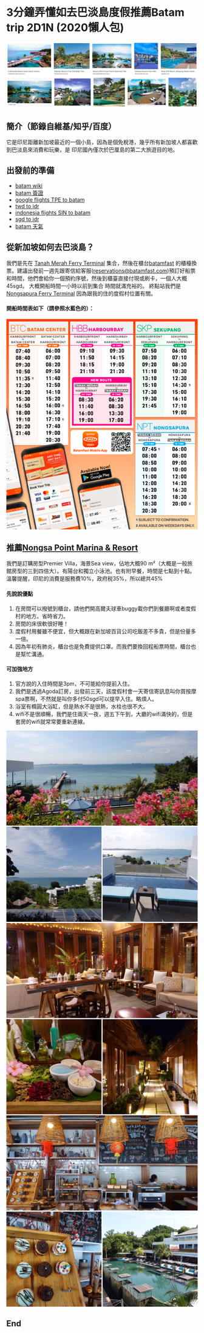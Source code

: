 # 3分鐘弄懂如去巴淡島度假推薦Batam trip 2D1N (2020懶人包)
![f1](https://github.com/HCH1/blog/blob/master/fig/batam1.png)

## 簡介（節錄自維基/知乎/百度）
它是印尼距離新加坡最近的一個小島，因為是個免稅港，幾乎所有新加坡人都喜歡到巴淡島來消費和玩樂，是 印尼國內僅次於巴厘島的第二大旅遊目的地。

## 出發前的準備
- [batam wiki](https://www.google.com.tw/search?source=hp&ei=JzIkXMrUB42y9QOcxZ6YAg&q=batam+wiki)
- [batam 簽證](https://www.google.com.tw/search?source=hp&ei=JzIkXMrUB42y9QOcxZ6YAg&q=batam+簽證)
- [google flights TPE to batam](https://www.google.com.tw/search?source=hp&ei=JzIkXMrUB42y9QOcxZ6YAg&q=google+flights+TPE+to+batam)
- [twd to idr](https://www.google.com.tw/search?source=hp&ei=JzIkXMrUB42y9QOcxZ6YAg&q=twd+to+idr)
- [indonesia flights SIN to batam](https://www.google.com.tw/search?source=hp&ei=JzIkXMrUB42y9QOcxZ6YAg&q=google+flights+SIN+to+batam)
- [sgd to idr](https://www.google.com.tw/search?source=hp&ei=JzIkXMrUB42y9QOcxZ6YAg&q=sgd+to+idr)
- [batam 天氣](https://www.google.com.tw/search?source=hp&ei=JzIkXMrUB42y9QOcxZ6YAg&q=batam+天氣)

## 從新加坡如何去巴淡島？
我們是先在
[Tanah Merah Ferry Terminal](https://www.google.com.sg/maps/place/Tanah+Merah+Ferry+Terminal/@1.301962,103.9756795,14.18z/data=!4m9!3m8!1s0x31da2346c8620243:0x2eb746bcdf6115d8!5m3!1s2020-02-15!4m1!1i2!8m2!3d1.3142959!4d103.988471)
集合，然後在櫃台[batamfast](https://www.batamfast.com/home/index.ashx)
的櫃檯換票。建議出發前一週先跟寄信給客服(reservations@batamfast.com)預訂好船票和時間，他們會給你一個預約序號，然後到櫃臺直接付現或刷卡，一個人大概45sgd。
大概開船時間一小時以前到集合 時間就滿充裕的。
終點站我們是[Nongsapura Ferry Terminal](https://www.google.com.sg/maps/place/Nongsapura+Ferry+Terminal/@1.1911892,104.0914151,15z/data=!4m9!3m8!1s0x0:0x3dd2efb10180b639!5m3!1s2020-02-15!4m1!1i2!8m2!3d1.1886483!4d104.0946114)
因為跟我的住的度假村位置有關。

#### 開船時間表如下（請參照水藍色的）：
![f1](https://github.com/HCH1/blog/blob/master/fig/batam2.png)

## 推薦[Nongsa Point Marina & Resort](https://www.google.com.sg/maps/place/Nongsa+Point+Marina+%26+Resort/@1.1923477,104.0998694,15z/data=!4m9!3m8!1s0x0:0x72eb926b1eac7770!5m3!1s2020-02-15!4m1!1i2!8m2!3d1.196004!4d104.0981734)

我們是訂購房型Premier Villa，海景Sea view，佔地大概90 m²（大概是一般旅館房型的三到四倍大）。有陽台和獨立小泳池。也有附早餐，時間是七點到十點。
溫馨提醒，印尼的消費是服務費10%，政府税35%，所以總共45%

#### 先說說優點
1. 在房間可以撥號到櫃台，請他們開高爾夫球車buggy載你們到餐廳啊或者度假村的地方。省時省力。
1. 房間的床很軟很好睡！
1. 度假村用餐雖不便宜，但大概跟在新加坡百貨公司吃飯差不多貴，但是份量多一倍。
1. 因為年初有肺炎，櫃台也是免費提供口罩。而我們要換回程船票時間，櫃台也是幫忙溝通。

#### 可加強地方
1. 官方說的入住時間是3pm，不可能給你提前入住。
1. 我們是透過Agoda訂房，出發前三天，該度假村會一天寄信寄訊息叫你買按摩spa票啊，不然就是叫你多付50sgd可以提早入住。略煩人。
1. 浴室有橢圓大浴缸，但是熱水不是很熱，水柱也很不大。
1. wifi不是很順暢，我們是住兩天一夜，週五下午到，大廳的wifi滿快的，但是套房的wifi就常常要重新連線。

![f1](https://github.com/HCH1/blog/blob/master/fig/batam3.jpg)
![f1](https://github.com/HCH1/blog/blob/master/fig/batam4.jpg)
![f1](https://github.com/HCH1/blog/blob/master/fig/batam5.jpg)

## End

